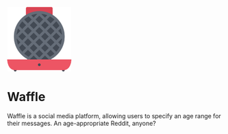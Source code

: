 <img src = 'https://github.com/farzanmirshekari/Waffle/blob/main/public/images/others/waffle-logo.svg' height = 150>
<h1>Waffle</h1>

Waffle is a social media platform, allowing users to specify an age range for their messages. An age-appropriate Reddit, anyone?
